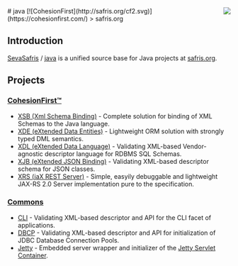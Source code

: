 <img src="http://safris.org/logo.png" align="right" />
# java [![CohesionFirst](http://safris.org/cf2.svg)](https://cohesionfirst.com/)
> safris.org

## Introduction

[SevaSafris](https://github.com/SevaSafris) / [java](https://github.com/SevaSafris/java) is a unified source base for Java projects at [safris.org](https://www.safris.org/).

## Projects

### [CohesionFirst™](https://cohesionfirst.com/)

* [XSB (Xml Schema Binding)](https://github.com/SevaSafris/java/blob/master/cf/xsb) - Complete solution for binding of XML Schemas to the Java language.
* [XDE (eXtended Data Entities)](https://github.com/SevaSafris/java/blob/master/cf/xde) - Lightweight ORM solution with strongly typed DML semantics.
* [XDL (eXtended Data Language)](https://github.com/SevaSafris/java/blob/master/cf/xdl) - Validating XML-based Vendor-agnostic descriptor language for RDBMS SQL Schemas.
* [XJB (eXtended JSON Binding)](https://github.com/SevaSafris/java/blob/master/cf/xjb) - Validating XML-based descriptor schema for JSON classes.
* [XRS (jaX REST Server)](https://github.com/SevaSafris/java/blob/master/cf/xrs) - Simple, easyily debuggable and lightweight JAX-RS 2.0 Server implementation pure to the specification.

### [Commons](https://github.com/SevaSafris/java/blob/master/commons)

* [CLI](https://github.com/SevaSafris/java/blob/master/commons/cli) - Validating XML-based descriptor and API for the CLI facet of applications.
* [DBCP](https://github.com/SevaSafris/java/blob/master/commons/dbcp) - Validating XML-based descriptor and API for initialization of JDBC Database Connection Pools.
* [Jetty](https://github.com/SevaSafris/java/blob/master/commons/jetty) - Embedded server wrapper and initializer of the [Jetty Servlet Container](http://www.eclipse.org/jetty/).


